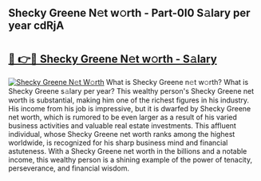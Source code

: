 ## Shecky Greene N𝚎t w𝚘rth - Part-0I0 S𝚊lary per year cdRjA

# <h2><a href="http://gc1jyg.nevu.top/?p=Shecky+Greene">🔗 👉🔴 Shecky Greene N𝚎t w𝚘rth - S𝚊lary</a></h2>

[![Shecky Greene N𝚎t W𝚘rth](https://i.imgur.com/Oavwk0R.jpeg)](http://gc1jyg.nevu.top/?p=Shecky+Greene)
What is Shecky Greene n𝚎t w𝚘rth? What is Shecky Greene s𝚊lary per year?
This wealthy person's Shecky Greene net worth is substantial, making him one of the richest figures in his industry. His income from his job is impressive, but it is dwarfed by Shecky Greene net worth, which is rumored to be even larger as a result of his varied business activities and valuable real estate investments. This affluent individual, whose Shecky Greene net worth ranks among the highest worldwide, is recognized for his sharp business mind and financial astuteness. With a Shecky Greene net worth in the billions and a notable income, this wealthy person is a shining example of the power of tenacity, perseverance, and financial wisdom.
